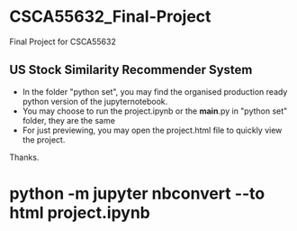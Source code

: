 # CSCA55632_Final-Project
Final Project for CSCA55632

## US Stock Similarity Recommender System

- In the folder "python set", you may find the organised production ready python version of the jupyternotebook.
- You may choose to run the project.ipynb or the __main__.py in "python set" folder, they are the same
- For just previewing, you may open the project.html file to quickly view the project.

Thanks.


# python -m jupyter nbconvert --to html project.ipynb